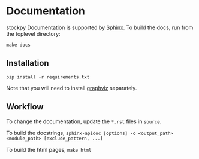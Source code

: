 # Documentation #
stockpy Documentation is supported by [Sphinx](http://www.sphinx-doc.org/en/stable/). 
To build the docs, run from the toplevel directory:
```
make docs
```

## Installation ##
```
pip install -r requirements.txt
```

Note that you will need to install [graphviz](https://www.graphviz.org/) separately.

## Workflow ##
To change the documentation, update the `*.rst` files in `source`.

To build the docstrings, `sphinx-apidoc [options] -o <output_path> <module_path> [exclude_pattern, ...]`

To build the html pages, `make html`
